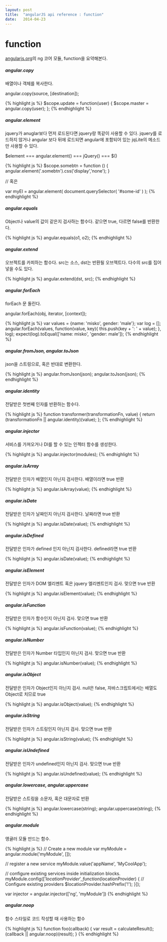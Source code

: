 ```yaml
---
layout: post
title:  "angularJS api reference : function"
date:   2014-04-23
---
```


# function

[angularjs.org](https://code.angularjs.org/1.2.16/docs/api)의 ng 코어 모듈, function을 요약해본다.

##### angular.copy

배열이나 객체를 복사한다.

angular.copy(source, [destination]);

{% highlight js %}
 $scope.update = function(user) {
   $scope.master = angular.copy(user);
 };
{% endhighlight %}

##### angular.element

jquery가 anuglar보다 먼저 로드된다면 jquery랑 똑같이 사용할 수 있다. jquery를 로드하지 않거나 angular 보다 뒤에 로드되면 angular에 포함되어 있는 jqLite의 메소드만 사용할 수 있다.

$element === angular.element() === jQuery() === $()

{% highlight js %}
$scope.somebtn = function () {
  angular.element('.somebtn').css('display','none');
}

// 혹은 

var myEl = angular.element( document.querySelector( '#some-id' ) );
{% endhighlight %}

##### angular.equals

Object나 value의 값이 같은지 검사하는 함수다. 같으면 true, 다르면 false를 반환한다.

{% highlight js %}
angular.equals(o1, o2);
{% endhighlight %}

##### angular.extend

오브젝트를 카피하는 함수다. src는 소스, dst는 반환될 오브젝트다. 다수의 src를 집어 넣을 수도 있다.

{% highlight js %}
angular.extend(dst, src);
{% endhighlight %}

##### angular.forEach

forEach 문 돌린다.

angular.forEach(obj, iterator, [context]);

{% highlight js %}
var values = {name: 'misko', gender: 'male'};
var log = [];
angular.forEach(values, function(value, key){
  this.push(key + ': ' + value);
}, log);
expect(log).toEqual(['name: misko', 'gender: male']);
{% endhighlight %}

##### angular.fromJson, angular.toJson

json을 스트링으로, 혹은 반대로 변환한다.

{% highlight js %}
angular.fromJson(json);
angular.toJson(json);
{% endhighlight %}

##### angular.identity

전달받은 첫번째 인자를 반환하는 함수다.

{% highlight js %}
function transformer(transformationFn, value) {
 return (transformationFn || angular.identity)(value);
};
{% endhighlight %}

##### angular.injector

서비스를 가져오거나 DI를 할 수 있는 인젝터 함수를 생성한다.

{% highlight js %}
angular.injector(modules);
{% endhighlight %}

##### angular.isArray

전달받은 인자가 배열인지 아닌지 검사한다. 배열이라면 true 반환

{% highlight js %}
angular.isArray(value);
{% endhighlight %}

##### angular.isDate

전달받은 인자가 날짜인지 아닌지 검사한다. 날짜라면 true 반환

{% highlight js %}
angular.isDate(value);
{% endhighlight %}

##### angular.isDefined

전달받은 인자가 defined 인지 아닌지 검사한다. defined라면 true 반환

{% highlight js %}
angular.isDate(value);
{% endhighlight %}

##### angular.isElement

전달받은 인자가 DOM 엘리멘트 혹은 jquery 엘리멘트인지 검사. 맞으면 true 반환

{% highlight js %}
angular.isElement(value);
{% endhighlight %}

##### angular.isFunction

전달받은 인자가 함수인지 아닌지 검사. 맞으면 true 반환

{% highlight js %}
angular.isFunction(value);
{% endhighlight %}

##### angular.isNumber

전달받은 인자가 Number 타입인지 아닌지 검사. 맞으면 true 반환

{% highlight js %}
angular.isNumber(value);
{% endhighlight %}

##### angular.isObject

전달받은 인자가 Object인지 아닌지 검사. null은 false, 자바스크립트에서는 배열도 Object로 치므로 true

{% highlight js %}
angular.isObject(value);
{% endhighlight %}

##### angular.isString

전달받은 인자가 스트링인지 아닌지 검사. 맞으면 true 반환

{% highlight js %}
angular.isString(value);
{% endhighlight %}

##### angular.isUndefined

전달받은 인자가 undefined인지 아닌지 검사. 맞으면 true 반환

{% highlight js %}
angular.isUndefined(value);
{% endhighlight %}

##### angular.lowercase, angular.uppercase

전달받은 스트링을 소문자, 혹은 대문자로 반환

{% highlight js %}
angular.lowercase(string);
angular.uppercase(string);
{% endhighlight %}

##### angular.module

앵귤러 모듈 만드는 함수. 

{% highlight js %}
// Create a new module
var myModule = angular.module('myModule', []);
 
// register a new service
myModule.value('appName', 'MyCoolApp');
 
// configure existing services inside initialization blocks.
myModule.config(['$locationProvider', function($locationProvider) {
  // Configure existing providers
  $locationProvider.hashPrefix('!');
}]);

var injector = angular.injector(['ng', 'myModule'])
{% endhighlight %}

##### angular.noop

함수 스타일로 코드 작성할 때 사용하는 함수

{% highlight js %}
function foo(callback) {
   var result = calculateResult();
   (callback || angular.noop)(result);
}
{% endhighlight %}



